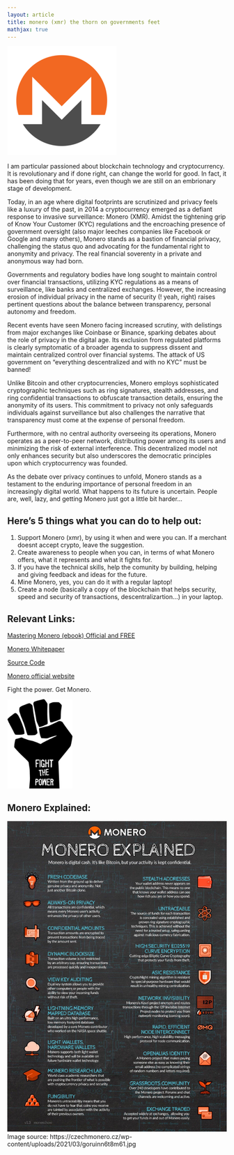 ```yaml
---
layout: article
title: monero (xmr) the thorn on governments feet
mathjax: true
---
```


<img src="/images/monero.png"/>

I am particular passioned about blockchain technology and cryptocurrency. It is revolutionary and if done right, can change the world for good. In fact, it has been doing that for years, even though we are still on an embrionary stage of development.

Today, in an age where digital footprints are scrutinized and privacy feels like a luxury of the past, in 2014 a cryptocurrency emerged as a defiant response to invasive surveillance: Monero (XMR). Amidst the tightening grip of Know Your Customer (KYC) regulations and the encroaching presence of government oversight (also major leeches companies like Facebook or Google and many others), Monero stands as a bastion of financial privacy, challenging the status quo and advocating for the fundamental right to anonymity and privacy. The real financial soverenty in a private and anonymous way had born.

Governments and regulatory bodies have long sought to maintain control over financial transactions, utilizing KYC regulations as a means of surveillance, like banks and centralized exchanges. However, the increasing erosion of individual privacy in the name of security (! yeah, right) raises pertinent questions about the balance between transparency, personal autonomy and freedom. 

Recent events have seen Monero facing increased scrutiny, with delistings from major exchanges like Coinbase or Binance, sparking debates about the role of privacy in the digital age. Its exclusion from regulated platforms is clearly symptomatic of a broader agenda to suppress dissent and maintain centralized control over financial systems. The attack of US government on “everything descentralized and with no KYC” must be banned!

Unlike Bitcoin and other cryptocurrencies, Monero employs sophisticated cryptographic techniques such as ring signatures, stealth addresses, and ring confidential transactions to obfuscate transaction details, ensuring the anonymity of its users. This commitment to privacy not only safeguards individuals against surveillance but also challenges the narrative that transparency must come at the expense of personal freedom.

Furthermore, with no central authority overseeing its operations, Monero operates as a peer-to-peer network, distributing power among its users and minimizing the risk of external interference. This decentralized model not only enhances security but also underscores the democratic principles upon which cryptocurrency was founded.

As the debate over privacy continues to unfold, Monero stands as a testament to the enduring importance of personal freedom in an increasingly digital world. What happens to its future is uncertain. People are, well, lazy, and getting Monero just got a little bit harder...


<h2 align="left">Here’s 5 things what you can do to help out:</h2>

1. Support Monero (xmr), by using it when and were you can. If a merchant doesnt accept crypto, leave the suggestion.
2. Create awareness to people when you can, in terms of what Monero offers, what it represents and what it fights for.
3. If you have the technical skills, help the comunity by building, helping and giving feedback and ideas for the future.
4. Mine Monero, yes, you can do it with a regular laptop!
5. Create a node (basically a copy of the blockchain that helps security, speed and security of transactions, descentralizartion…) in your laptop. 


<h2 align="left">Relevant Links:</h2>

<a href="https://masteringmonero.com/free-download.html"> Mastering Monero (ebook) Official and FREE </a>

<a href="https://github.com/monero-project/research-lab/blob/master/whitepaper/whitepaper.pdf"> Monero Whitepaper </a>

<a href="https://github.com/monero-project/monero-site"> Source Code </a>

<a href="https://www.getmonero.org"> Monero official website </a>


Fight the power. Get Monero.

<img src="/images/fightthepower.png"/>


<h2 align="left">Monero Explained:</h2>
<img src="/images/monero explained.jpg"/>
Image source: https://czechmonero.cz/wp-content/uploads/2021/03/goruinn6t8m61.jpg